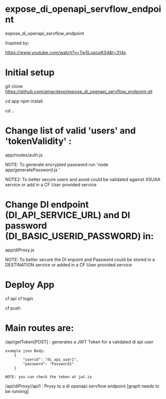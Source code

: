 # expose_di_openapi_servflow_endpoint
expose_di_openapi_servflow_endpoint


Inspired by:

https://www.youtube.com/watch?v=Tw5LupcpKS4&t=314s 



# Initial setup

git clone https://github.com/amacdexp/expose_di_openapi_servflow_endpoint.git

cd app 
npm install 

cd .. 


# Change list of valid 'users' and 'tokenValidity' : 

app/routes/auth.js

NOTE: To generate encrypted password run 'node app/generatePassword.js <newpassword>'

NOTE2:  To better secure users and avoid  could be validated against XSUAA service  or add in a CF User provided service



# Change DI endpoint (DI_API_SERVICE_URL) and DI password (DI_BASIC_USERID_PASSWORD) in:   
app/diProxy.js

NOTE:  To better secure the DI enpoint and Password  could be stored in a DESTINATION service or added in a CF User provided service




# Deploy App 

cf api <SAP BTP CF API ENDPOINT>
cf login

cf push



# Main routes are:  

/api/getToken[POST]       :  generates a JWT Token for a validated di api user

    example json Body:
        {
            "userid": "di_api_user1",
            "password": "Password1"
        }

    NOTE: you can check the token at jwt.io      


/api/diProxy//api1  :  Proxy to a di openapi servflow endpoint  [graph needs to be running]